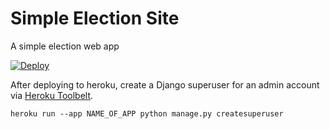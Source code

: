 # Simple Election Site
A simple election web app

[![Deploy](https://www.herokucdn.com/deploy/button.svg)](https://heroku.com/deploy?template=https://github.com/degerli/django-election-site/tree/master)

After deploying to heroku, create a Django superuser for an admin account via [Heroku Toolbelt](https://devcenter.heroku.com/articles/heroku-cli).

`heroku run --app NAME_OF_APP python manage.py createsuperuser`

